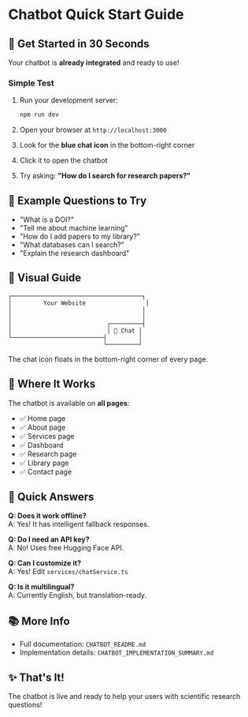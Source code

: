 # Chatbot Quick Start Guide

## 🚀 Get Started in 30 Seconds

Your chatbot is **already integrated** and ready to use!

### Simple Test

1. Run your development server:
   ```bash
   npm run dev
   ```

2. Open your browser at `http://localhost:3000`

3. Look for the **blue chat icon** in the bottom-right corner

4. Click it to open the chatbot

5. Try asking: **"How do I search for research papers?"**

## 💬 Example Questions to Try

- "What is a DOI?"
- "Tell me about machine learning"
- "How do I add papers to my library?"
- "What databases can I search?"
- "Explain the research dashboard"

## 🎨 Visual Guide

```
┌─────────────────────────────────────┐
│         Your Website                 │
│                                     │
│                                     │
│                           ┌─────────┤
│                           │ 💬 Chat │
└──────────────────────────┤         │
                           └─────────┘
```

The chat icon floats in the bottom-right corner of every page.

## 📍 Where It Works

The chatbot is available on **all pages**:
- ✅ Home page
- ✅ About page
- ✅ Services page
- ✅ Dashboard
- ✅ Research page
- ✅ Library page
- ✅ Contact page

## 🎯 Quick Answers

**Q: Does it work offline?**  
A: Yes! It has intelligent fallback responses.

**Q: Do I need an API key?**  
A: No! Uses free Hugging Face API.

**Q: Can I customize it?**  
A: Yes! Edit `services/chatService.ts`

**Q: Is it multilingual?**  
A: Currently English, but translation-ready.

## 📚 More Info

- Full documentation: `CHATBOT_README.md`
- Implementation details: `CHATBOT_IMPLEMENTATION_SUMMARY.md`

## ✨ That's It!

The chatbot is live and ready to help your users with scientific research questions!
